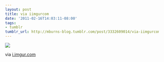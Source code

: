 ```yaml
---
layout: post
title: via iimgurcom
date: '2011-02-16T14:03:11-08:00'
tags:
- tumblr
tumblr_url: http://mburns-blog.tumblr.com/post/3332609014/via-iimgurcom
---
```

<img src="http://68.media.tumblr.com/tumblr_lgqd9b9AzH1qzt3z9o1_1280.jpg"/>

via <a href="http://i.imgur.com/QDXyS.jpg">i.imgur.com</a> 


